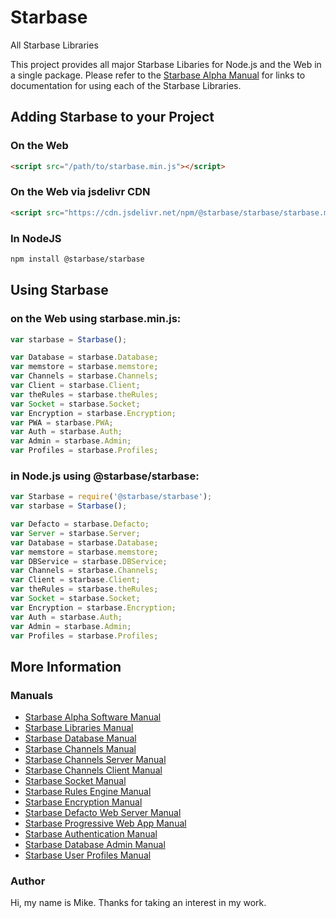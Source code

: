 # Starbase
All Starbase Libraries

This project provides all major Starbase Libaries for Node.js and the Web in a single package. Please refer to the [Starbase Alpha Manual](https://github.com/StarbaseAlpha/Manual) for links to documentation for using each of the Starbase Libraries.

## Adding Starbase to your Project


### On the Web
```HTML
<script src="/path/to/starbase.min.js"></script>
```

### On the Web via jsdelivr CDN
```HTML
<script src="https://cdn.jsdelivr.net/npm/@starbase/starbase/starbase.min.js"></script>
```

### In NodeJS
```bash
npm install @starbase/starbase
```

## Using Starbase


### on the Web using starbase.min.js:
```javascript
var starbase = Starbase();

var Database = starbase.Database;
var memstore = starbase.memstore;
var Channels = starbase.Channels;
var Client = starbase.Client;
var theRules = starbase.theRules;
var Socket = starbase.Socket;
var Encryption = starbase.Encryption;
var PWA = starbase.PWA;
var Auth = starbase.Auth;
var Admin = starbase.Admin;
var Profiles = starbase.Profiles;
```

### in Node.js using @starbase/starbase:
```javascript
var Starbase = require('@starbase/starbase');
var starbase = Starbase();

var Defacto = starbase.Defacto;
var Server = starbase.Server;
var Database = starbase.Database;
var memstore = starbase.memstore;
var DBService = starbase.DBService;
var Channels = starbase.Channels;
var Client = starbase.Client;
var theRules = starbase.theRules;
var Socket = starbase.Socket;
var Encryption = starbase.Encryption;
var Auth = starbase.Auth;
var Admin = starbase.Admin;
var Profiles = starbase.Profiles;
```

## More Information

### Manuals

- [Starbase Alpha Software Manual](https://github.com/StarbaseAlpha/Manual)
- [Starbase Libraries Manual](https://github.com/StarbaseAlpha/Starbase)
- [Starbase Database Manual](https://github.com/StarbaseAlpha/Database)
- [Starbase Channels Manual](https://github.com/StarbaseAlpha/Channels)
- [Starbase Channels Server Manual](https://github.com/StarbaseAlpha/Server)
- [Starbase Channels Client Manual](https://github.com/StarbaseAlpha/Client)
- [Starbase Socket Manual](https://github.com/StarbaseAlpha/Socket)
- [Starbase Rules Engine Manual](https://github.com/StarbaseAlpha/TheRules)
- [Starbase Encryption Manual](https://github.com/StarbaseAlpha/Encryption)
- [Starbase Defacto Web Server Manual](https://github.com/StarbaseAlpha/Defacto)
- [Starbase Progressive Web App Manual](https://github.com/StarbaseAlpha/PWA)
- [Starbase Authentication Manual](https://github.com/StarbaseAlpha/Auth)
- [Starbase Database Admin Manual](https://github.com/StarbaseAlpha/Admin)
- [Starbase User Profiles Manual](https://github.com/StarbaseAlpha/Profiles)

### Author
Hi, my name is Mike. Thanks for taking an interest in my work.
